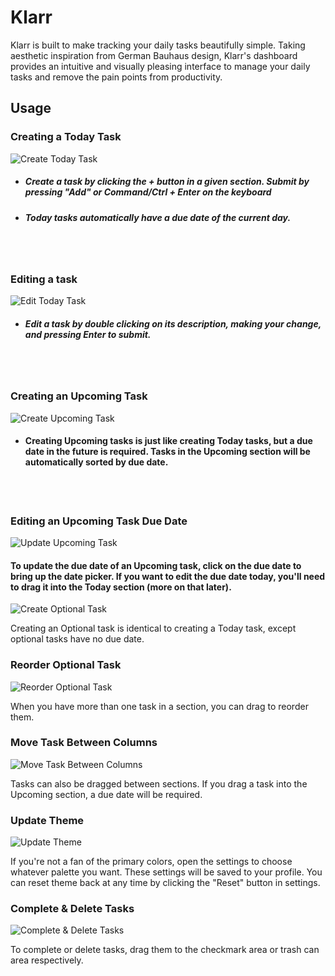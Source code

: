 # Klarr

Klarr is built to make tracking your daily tasks beautifully simple. Taking aesthetic inspiration from German Bauhaus design, Klarr's dashboard provides an intuitive and visually pleasing interface to manage your daily tasks and remove the pain points from productivity.

## Usage

### Creating a **Today** Task

![Create Today Task](https://media3.giphy.com/media/v1.Y2lkPTc5MGI3NjExbGtncWluMXR0Z3ZjYWE5ZHExaGZwbDM4OGVwbWE5NGxzZHBsNm1iNSZlcD12MV9pbnRlcm5hbF9naWZfYnlfaWQmY3Q9Zw/6POg5FK0jZqxtUijPU/giphy.gif)

* ##### Create a task by clicking the + button in a given section. Submit by pressing "Add" or Command/Ctrl + Enter on the keyboard
* ##### Today tasks automatically have a due date of the current day.

<br></br>

### Editing a task

![Edit Today Task](https://media0.giphy.com/media/v1.Y2lkPTc5MGI3NjExemZqdDR6NjNtOG9kcmU2MHgyazVmcDkxMGI4YWN1ejU0emhmMDE1cyZlcD12MV9pbnRlcm5hbF9naWZfYnlfaWQmY3Q9Zw/cT5XCsg2EpFxuSngeo/giphy.gif)

* ##### Edit a task by double clicking on its description, making your change, and pressing Enter to submit.

<br></br>

### Creating an Upcoming Task

![Create Upcoming Task](https://media3.giphy.com/media/v1.Y2lkPTc5MGI3NjExenoxb2ZoMnQ2Z293Z2wybWVzZWFlMnY2ZG85NmgydTU1N21oeDJycyZlcD12MV9pbnRlcm5hbF9naWZfYnlfaWQmY3Q9Zw/w2KKE5bgrrCsl6z1i0/giphy.gif)

* #### Creating Upcoming tasks is just like creating Today tasks, but a due date in the future is required. Tasks in the Upcoming section will be automatically sorted by due date.

<br></br>

### Editing an Upcoming Task Due Date

![Update Upcoming Task](https://media4.giphy.com/media/v1.Y2lkPTc5MGI3NjExc3JmZmNvcHdzMmg1Mzk4a2k2YmlmMXR1MGg1bnRuYzhibXJlbjF0dSZlcD12MV9pbnRlcm5hbF9naWZfYnlfaWQmY3Q9Zw/PqRdUKj0RBbZaZxwDE/giphy.gif)

#### To update the due date of an Upcoming task, click on the due date to bring up the date picker. If you want to edit the due date today, you'll need to drag it into the Today section (more on that later).

![Create Optional Task](https://media4.giphy.com/media/v1.Y2lkPTc5MGI3NjExMHVlcTdqcGEzOXBhajRmdmRjMmpxczNsbmpobDh2bGNndXgyZW56NCZlcD12MV9pbnRlcm5hbF9naWZfYnlfaWQmY3Q9Zw/Pxa7nadyGnXrdg8QPJ/giphy.gif)

Creating an Optional task is identical to creating a Today task, except optional tasks have no due date.

### Reorder Optional Task

![Reorder Optional Task](https://media1.giphy.com/media/v1.Y2lkPTc5MGI3NjExYWc0ZWVtNThuMHprZWI5cXZ1cTdvYjB6dGkxN2h4bXZyNHlpbXQwaCZlcD12MV9pbnRlcm5hbF9naWZfYnlfaWQmY3Q9Zw/BKStTQYVTL9KB5K5LC/giphy.gif)

When you have more than one task in a section, you can drag to reorder them.

### Move Task Between Columns

![Move Task Between Columns](https://media1.giphy.com/media/v1.Y2lkPTc5MGI3NjExNWFnZXcwcmVna3lxZGFleGJoYmpyYXl5Z2tuc2xoNGY0bm03M2R0aSZlcD12MV9pbnRlcm5hbF9naWZfYnlfaWQmY3Q9Zw/OoEaOPy7uzPoLxEGao/giphy.gif)

Tasks can also be dragged between sections. If you drag a task into the Upcoming section, a due date will be required.

### Update Theme

![Update Theme](https://media0.giphy.com/media/v1.Y2lkPTc5MGI3NjExNmw5ZzE3MG43bjY1ZWoxcWRoYml2a3BkZHpzc3JyanA3ZmpmeHl1bSZlcD12MV9pbnRlcm5hbF9naWZfYnlfaWQmY3Q9Zw/pluxx2n0jioLXgyPsp/giphy.gif)

If you're not a fan of the primary colors, open the settings to choose whatever palette you want. These settings will be saved to your profile. You can reset theme back at any time by clicking the "Reset" button in settings.

### Complete & Delete Tasks

![Complete & Delete Tasks](https://media0.giphy.com/media/v1.Y2lkPTc5MGI3NjExOXM0MmhrbmNhbXlyajlseDY4bmxmeTl6emlqdXJvaDFsaHR0cWZnaCZlcD12MV9pbnRlcm5hbF9naWZfYnlfaWQmY3Q9Zw/8LzUSGW7hvgFBGkCFz/giphy.gif)

To complete or delete tasks, drag them to the checkmark area or trash can area respectively.
